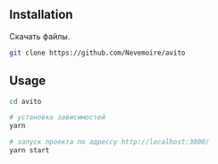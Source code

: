 ## Installation

Скачать файлы.

```bash
git clone https://github.com/Nevemoire/avito
```

## Usage

```bash
cd avito

# установка зависимостей
yarn

# запуск проекта по адрессу http://localhost:3000/
yarn start
```

